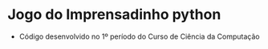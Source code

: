 # Jogo do Imprensadinho python

- Código desenvolvido no 1º período do Curso de Ciência da Computação
